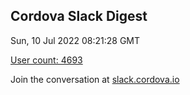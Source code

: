 ## Cordova Slack Digest
Sun, 10 Jul 2022 08:21:28 GMT

[User count: 4693](https://cordova.slack.com/)


Join the conversation at [slack.cordova.io](http://slack.cordova.io/)
